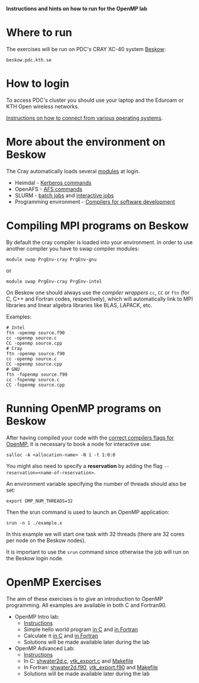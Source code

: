 **Instructions and hints on how to run for the OpenMP lab**

# Where to run

The exercises will be run on PDC's CRAY XC-40 system [Beskow](https://www.pdc.kth.se/hpc-services/computing-systems):

```
beskow.pdc.kth.se
```

# How to login

To access PDC's cluster you should use your laptop and the Eduroam or KTH Open wireless networks.

[Instructions on how to connect from various operating systems](https://www.pdc.kth.se/support/documents/login/login.html).


# More about the environment on Beskow

The Cray automatically loads several [modules](https://www.pdc.kth.se/support/documents/run_jobs/job_scheduling.html#accessing-software) at login.

- Heimdal - [Kerberos commands](https://www.pdc.kth.se/support/documents/login/login.html#general-information-about-kerberos)
- OpenAFS - [AFS commands](https://www.pdc.kth.se/support/documents/data_management/afs.html)
- SLURM -  [batch jobs](https://www.pdc.kth.se/support/documents/run_jobs/queueing_jobs.html) and [interactive jobs](https://www.pdc.kth.se/support/documents/run_jobs/run_interactively.html)
- Programming environment - [Compilers for software development](https://www.pdc.kth.se/support/documents/software_development/development.html)

# Compiling MPI programs on Beskow

By default the cray compiler is loaded into your environment. In order to use another compiler you have to swap compiler modules:

```
module swap PrgEnv-cray PrgEnv-gnu
```
or
```
module swap PrgEnv-cray PrgEnv-intel
```

On Beskow one should always use the *compiler wrappers* `cc`, `CC` or 
`ftn` (for C, C++ and Fortran codes, respectively), 
which will automatically link to MPI libraries and linear 
algebra libraries like BLAS, LAPACK, etc.

Examples:

```
# Intel
ftn -openmp source.f90
cc -openmp source.c
CC -openmp source.cpp
# Cray
ftn -openmp source.f90
cc -openmp source.c
CC -openmp source.cpp
# GNU
ftn -fopenmp source.f90
cc -fopenmp source.c
CC -fopenmp source.cpp 
```

# Running OpenMP programs on Beskow

After having compiled your code with the 
[correct compilers flags for OpenMP](https://www.pdc.kth.se/support/documents/software_development/development.html), 
it is necessary to book a node for interactive use:

```
salloc -A <allocation-name> -N 1 -t 1:0:0
```

You might also need to specify a **reservation** by adding the flag 
``--reservation=<name-of-reservation>``.

An environment variable specifying the number of threads should also be set:

```
export OMP_NUM_THREADS=32
```

Then the srun command is used to launch an OpenMP application:

```
srun -n 1 ./example.x
```

In this example we will start one task with 32 threads (there are 32 cores per node on the Beskow nodes).

It is important to use the `srun` command since otherwise the job will run on the Beskow login node.

# OpenMP Exercises

The aim of these exercises is to give an introduction to OpenMP programming. 
All examples are available in both C and Fortran90.

- OpenMP Intro lab: 
  - [Instructions](intro_lab/README.md)
  - Simple hello world program [in C](intro_lab/hello.c) and [in Fortran](intro_lab/hello.f90)
  - Calculate &pi; [in C](intro_lab/pi.c) and [in Fortran](intro_lab/pi.f90)
  - Solutions will be made available later during the lab
- OpenMP Advanced Lab: 
  - [Instructions](advanced_lab/README.md)
  - In C: [shwater2d.c](advanced_lab/c/shwater2d.c), [vtk_export.c](advanced_lab/c/vtk_export.c) and [Makefile](advanced_lab/c/Makefile)
  - In Fortran: [shwater2d.f90](advanced_lab/f90/shwater2d.f90), [vtk_export.f90](advanced_lab/f90/vtk_export.f90) and [Makefile](advanced_lab/f90/Makefile)
  - Solutions will be made available later during the lab

